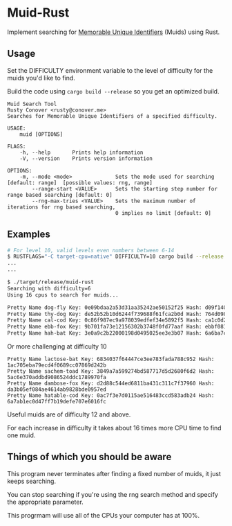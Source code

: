 # Muid-Rust

Implement searching for [Memorable Unique Identifiers](https://github.com/microprediction/muid) (Muids) using Rust.

## Usage

Set the DIFFICULTY environment variable to the level of difficulty for the muids you'd like to
find.

Build the code using `cargo build --release` so you get an optimized build.

```
Muid Search Tool
Rusty Conover <rusty@conover.me>
Searches for Memorable Unique Identifiers of a specified difficulty.

USAGE:
    muid [OPTIONS]

FLAGS:
    -h, --help       Prints help information
    -V, --version    Prints version information

OPTIONS:
    -m, --mode <mode>              Sets the mode used for searching [default: range]  [possible values: rng, range]
        --range-start <VALUE>      Sets the starting step number for range based searching [default: 0]
        --rng-max-tries <VALUE>    Sets the maximum number of iterations for rng based searching,
                                   0 implies no limit [default: 0]
```

## Examples

```sh
# For level 10, valid levels even numbers between 6-14
$ RUSTFLAGS="-C target-cpu=native" DIFFICULTY=10 cargo build --release
...
...

$ ./target/release/muid-rust
Searching with difficulty=6
Using 16 cpus to search for muids...

Pretty Name dog-fly Key: 0e09bdaa2a53d31aa35242ae50152f25 Hash: d09f14004105432722cda46ad08f4a4f
Pretty Name thy-dog Key: de52b52b10d6244f739688f61fca2b0d Hash: 764d09826b1292c2f79e83c2da56fb59
Pretty Name cal-cod Key: 0c86f987ec9a978039edfef34e5892f5 Hash: ca1c0d27ebbaf2111e03ae97b0fbf071
Pretty Name ebb-fox Key: 9b701fa73e12156302b3748f0fd77aaf Hash: ebbf0811b004ef1c6c334696e11663ce
Pretty Name hah-bat Key: 3e0a9c2b22000198d0495025ee3e3b07 Hash: 6a6ba7cfd42a44ee91591bb77e07f683
```

Or more challenging at difficulty 10

```
Pretty Name lactose-bat Key: 6834037f64447ce3ee783fada788c952 Hash: 1ac705eba79ecd4f0689cc07869d242b
Pretty Name sachem-toad Key: 3849a7a599274bd587717d5d2680f6d2 Hash: 5ac6e370addbd9086524ddc1789970fa
Pretty Name dambose-fox Key: d2d88c544ed6811ba431c311c7f37960 Hash: da3b05ef084ae4614ab9828bde0957ed
Pretty Name hatable-cod Key: 0ac7f3e7d0115ae516483ccd583adb24 Hash: 6a7ab1ec0d47ff7b19defe707e6016fc
```

Useful muids are of difficulty 12 and above.

For each increase in difficulty it takes about 16 times more CPU time to find one muid.

## Things of which you should be aware

This program never terminates after finding a fixed number of muids, it just keeps searching.

You can stop searching if you're using the rng search method and specify the appropriate
parameter.

This progrmam will use all of the CPUs your computer has at 100%.
